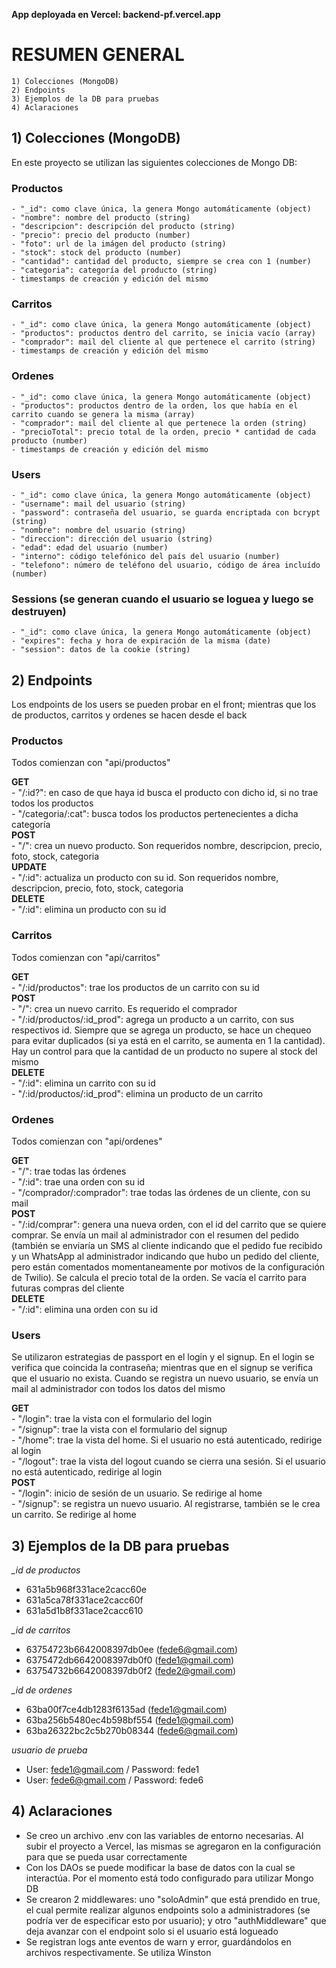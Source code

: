 **App deployada en Vercel: backend-pf.vercel.app**

# RESUMEN GENERAL
    1) Colecciones (MongoDB)
    2) Endpoints
    3) Ejemplos de la DB para pruebas
    4) Aclaraciones


## 1) Colecciones (MongoDB)
En este proyecto se utilizan las siguientes colecciones de Mongo DB:

### Productos
    - "_id": como clave única, la genera Mongo automáticamente (object)
    - "nombre": nombre del producto (string)
    - "descripcion": descripción del producto (string)
    - "precio": precio del producto (number)
    - "foto": url de la imágen del producto (string)
    - "stock": stock del producto (number)
    - "cantidad": cantidad del producto, siempre se crea con 1 (number)
    - "categoria": categoría del producto (string)
    - timestamps de creación y edición del mismo

### Carritos
    - "_id": como clave única, la genera Mongo automáticamente (object)
    - "productos": productos dentro del carrito, se inicia vacío (array)
    - "comprador": mail del cliente al que pertenece el carrito (string)
    - timestamps de creación y edición del mismo

### Ordenes
    - "_id": como clave única, la genera Mongo automáticamente (object)
    - "productos": productos dentro de la orden, los que había en el carrito cuando se genera la misma (array)
    - "comprador": mail del cliente al que pertenece la orden (string)
    - "precioTotal": precio total de la orden, precio * cantidad de cada producto (number)
    - timestamps de creación y edición del mismo

### Users
    - "_id": como clave única, la genera Mongo automáticamente (object)
    - "username": mail del usuario (string)
    - "password": contraseña del usuario, se guarda encriptada con bcrypt (string)
    - "nombre": nombre del usuario (string)
    - "direccion": dirección del usuario (string)
    - "edad": edad del usuario (number)
    - "interno": código telefónico del país del usuario (number)
    - "telefono": número de teléfono del usuario, código de área incluído (number)

### Sessions (se generan cuando el usuario se loguea y luego se destruyen)
    - "_id": como clave única, la genera Mongo automáticamente (object)
    - "expires": fecha y hora de expiración de la misma (date)
    - "session": datos de la cookie (string)


## 2) Endpoints
Los endpoints de los users se pueden probar en el front; mientras que los de productos, carritos y ordenes se hacen desde el back

### Productos 
Todos comienzan con "api/productos"  

**GET**  
    - "/:id?": en caso de que haya id busca el producto con dicho id, si no trae todos los productos  
    - "/categoria/:cat": busca todos los productos pertenecientes a dicha categoría  
**POST**  
    - "/": crea un nuevo producto. Son requeridos nombre, descripcion, precio, foto, stock, categoria  
**UPDATE**  
    - "/:id": actualiza un producto con su id. Son requeridos nombre, descripcion, precio, foto, stock, categoria  
**DELETE**  
    - "/:id": elimina un producto con su id  

### Carritos 
Todos comienzan con "api/carritos"  

**GET**  
    - "/:id/productos": trae los productos de un carrito con su id  
**POST**  
    - "/": crea un nuevo carrito. Es requerido el comprador  
    - "/:id/productos/:id_prod": agrega un producto a un carrito, con sus respectivos id. Siempre que se agrega un producto, se hace un chequeo para evitar duplicados (si ya está en el carrito, se aumenta en 1 la cantidad). Hay un control para que la cantidad de un producto no supere al stock del mismo  
**DELETE**  
    - "/:id": elimina un carrito con su id  
    - "/:id/productos/:id_prod": elimina un producto de un carrito  

### Ordenes
Todos comienzan con "api/ordenes"  

**GET**  
    - "/": trae todas las órdenes  
    - "/:id": trae una orden con su id  
    - "/comprador/:comprador": trae todas las órdenes de un cliente, con su mail  
**POST**  
    - "/:id/comprar": genera una nueva orden, con el id del carrito que se quiere comprar. Se envía un mail al administrador con el resumen del pedido (también se enviaría un SMS al cliente indicando que el pedido fue recibido y un WhatsApp al administrador indicando que hubo un pedido del cliente, pero están comentados momentaneamente por motivos de la configuración de Twilio). Se calcula el precio total de la orden. Se vacía el carrito para futuras compras del cliente  
**DELETE**  
    - "/:id": elimina una orden con su id  

### Users
Se utilizaron estrategias de passport en el login y el signup. En el login se verifica que coincida la contraseña; mientras que en el signup se verifica que el usuario no exista.
Cuando se registra un nuevo usuario, se envía un mail al administrador con todos los datos del mismo  

**GET**  
    - "/login": trae la vista con el formulario del login  
    - "/signup": trae la vista con el formulario del signup  
    - "/home": trae la vista del home. Si el usuario no está autenticado, redirige al login  
    - "/logout": trae la vista del logout cuando se cierra una sesión. Si el usuario no está autenticado, redirige al login  
**POST**  
    - "/login": inicio de sesión de un usuario. Se redirige al home  
    - "/signup": se registra un nuevo usuario. Al registrarse, también se le crea un carrito. Se redirige al home  


## 3) Ejemplos de la DB para pruebas
*_id de productos*
- 631a5b968f331ace2cacc60e
- 631a5ca78f331ace2cacc60f
- 631a5d1b8f331ace2cacc610

*_id de carritos*
- 63754723b6642008397db0ee (fede6@gmail.com)
- 6375472db6642008397db0f0 (fede1@gmail.com)
- 63754732b6642008397db0f2 (fede2@gmail.com)

*_id de ordenes*
- 63ba00f7ce4db1283f6135ad (fede1@gmail.com)
- 63ba256b5480ec4b598bf554 (fede1@gmail.com)
- 63ba26322bc2c5b270b08344 (fede6@gmail.com)

*usuario de prueba*
- User: fede1@gmail.com / Password: fede1
- User: fede6@gmail.com / Password: fede6


## 4) Aclaraciones
- Se creo un archivo .env con las variables de entorno necesarias. Al subir el proyecto a Vercel, las mismas se agregaron en la configuración para que se pueda usar correctamente
- Con los DAOs se puede modificar la base de datos con la cual se interactúa. Por el momento está todo configurado para utilizar Mongo DB
- Se crearon 2 middlewares: uno "soloAdmin" que está prendido en true, el cual permite realizar algunos endpoints solo a administradores (se podría ver de especificar esto por usuario); y otro "authMiddleware" que deja avanzar con el endpoint solo si el usuario está logueado
- Se registran logs ante eventos de warn y error, guardándolos en archivos respectivamente. Se utiliza Winston